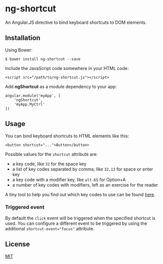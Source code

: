 ng-shortcut
===========

An Angular.JS directive to bind keyboard shortcuts to DOM elements.


Installation
------------

Using Bower:

    $ bower install ng-shortcut --save

Include the JavaScript code somewhere in your HTML code:

    <script src="/path/to/ng-shortcut.js"></script>

Add **ngShortcut** as a module dependency to your app:

    angular.module('myApp', [
        'ngShortcut',
        'myApp.MyCtrl'
    ])


Usage
-----

You can bind keyboard shortcuts to HTML elements like this:

    <button shortcut="...">Button</button>

Possible values for the `shortcut` attribute are:

* a key code, like `32` for the space key
* a list of key codes separated by comma, like `32,13` for space or enter key
* a key code with a modifier key, like `alt-65` for Option+A
* a number of key codes with modifiers, left as an exercise for the reader

A tiny tool to help you find out which key codes to use can be found [here](http://keycoder.pbsit.es/).


### Triggered event

By default the `click` event will be triggered when the specified shortcut is used. You can configure a different event to be triggered by using the additional `shortcut-event="focus"` attribute.


License
-------

[MIT](http://philippbosch.mit-license.org/)
